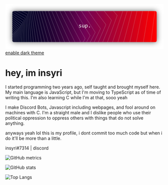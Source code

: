 ![](https://raw.githubusercontent.com/insyri/insyri/main/gRM.png)
[enable dark theme](https://docs.github.com/en/github/setting-up-and-managing-your-github-user-account/managing-your-theme-settings)
# hey, im insyri
I started programming two years ago, self taught and brought myself here.
My main language is JavaScript, but I'm moving to TypeScript as of time of writing this.
I'm also learning C while I'm at that, sooo yeah

I make Discord Bots, Javascript including webpages, and fool around on machines with C.
I'm a straight male and I dislike people who use their political oppression to oppress others with things that do not solve anything.

anyways yeah lol this is my profile, i dont commit too much code but when i do it'll be more than a little.

insyri#7314 | discord

![GitHub metrics](https://metrics.lecoq.io/insyri)

![GitHub stats](https://github-readme-stats.vercel.app/api?username=insyri&show_icons=true)

![Top Langs](https://github-readme-stats.vercel.app/api/top-langs/?username=insyri)
